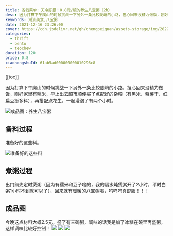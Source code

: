 ```yaml
---
title: 省钱菜单：天冷舒服！0.8元/碗的养生八宝粥（2h）
desc: 因为打算下午爬山的时候挑战一下另外一条比较陡峭的小路，担心回来没精力做饭，刚好家里有糯米，早上出去超市顺便买了点配好的杂粮（有黑米、紫薯干、红扁豆挺多料），再搭配点花生，一起浸泡了有两个小时。
keywords: 潮汕美食,八宝粥
date: 2021-12-16 23:26:00
cover: https://cdn.jsdelivr.net/gh/chengpeiquan/assets-storage/img/2022/01/20220114235441.jpg
categories:
  - thrift
  - bento
  - teochew
duration: 120
price: 0.8
xiaohongshuId: 61ab5ad000000000010296c8
---
```


[[toc]]

因为打算下午爬山的时候挑战一下另外一条比较陡峭的小路，担心回来没精力做饭，刚好家里有糯米，早上出去超市顺便买了点配好的杂粮（有黑米、紫薯干、红扁豆挺多料），再搭配点花生，一起浸泡了有两个小时。

![成品图：养生八宝粥](https://cdn.jsdelivr.net/gh/chengpeiquan/assets-storage/img/2022/01/20220114235442.jpg)

## 备料过程

准备好的这些料。

![准备好的这些料](https://cdn.jsdelivr.net/gh/chengpeiquan/assets-storage/img/2022/01/20220114235446.jpg)

## 煮粥过程

出门前先定时煲粥（因为有糯米和豆子啥的，我的隔水炖煲粥开了2小时，平时白粥1小时不到就可以了），回来就有暖暖的八宝粥喝，呜呜呜真舒服！！！

## 成品图

今晚这点材料大概2.5元，盛了有三碗粥，调味的话我是加了冰糖在碗里再盛粥，这样调味比较好控制！
![](https://cdn.jsdelivr.net/gh/chengpeiquan/assets-storage/img/2022/01/20220114235443.jpg)
![](https://cdn.jsdelivr.net/gh/chengpeiquan/assets-storage/img/2022/01/20220114235444.jpg)
![](https://cdn.jsdelivr.net/gh/chengpeiquan/assets-storage/img/2022/01/20220114235445.jpg)
